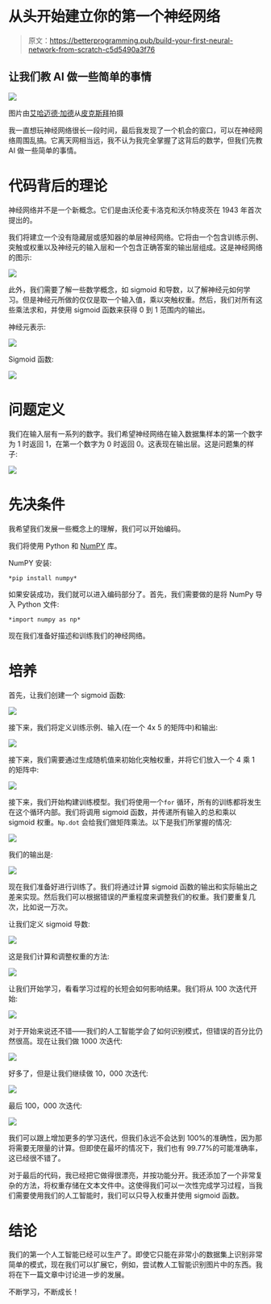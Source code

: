 # 从头开始建立你的第一个神经网络

> 原文：<https://betterprogramming.pub/build-your-first-neural-network-from-scratch-c5d5490a3f76>

## 让我们教 AI 做一些简单的事情

![](img/934214122e6d76abd8763834fe4e3a16.png)

图片由[艾哈迈德·加德](https://pixabay.com/users/ahmedgad-9403351/?utm_source=link-attribution&utm_medium=referral&utm_campaign=image&utm_content=3501528)从[皮克斯拜](https://pixabay.com/?utm_source=link-attribution&utm_medium=referral&utm_campaign=image&utm_content=3501528)拍摄

我一直想玩神经网络很长一段时间，最后我发现了一个机会的窗口，可以在神经网络周围乱搞。它离天网相当远，我不认为我完全掌握了这背后的数学，但我们先教 AI 做一些简单的事情。

# 代码背后的理论

神经网络并不是一个新概念。它们是由沃伦麦卡洛克和沃尔特皮茨在 1943 年首次提出的。

我们将建立一个没有隐藏层或感知器的单层神经网络。它将由一个包含训练示例、突触或权重以及神经元的输入层和一个包含正确答案的输出层组成。这是神经网络的图示:

![](img/ad9afa4dd08a8a7ab0987e992d141415.png)

此外，我们需要了解一些数学概念，如 sigmoid 和导数，以了解神经元如何学习。但是神经元所做的仅仅是取一个输入值，乘以突触权重。然后，我们对所有这些乘法求和，并使用 sigmoid 函数来获得 0 到 1 范围内的输出。

神经元表示:

![](img/45ea7d1e61238f655a5802f16bf362e1.png)

Sigmoid 函数:

![](img/d41f7e3948cf1bfadfdb42d651b771dc.png)

# 问题定义

我们在输入层有一系列的数字。我们希望神经网络在输入数据集样本的第一个数字为 1 时返回 1，在第一个数字为 0 时返回 0。这表现在输出层。这是问题集的样子:

![](img/fd5d2cbb9872131921ac7b6c468a0764.png)

# 先决条件

我希望我们发展一些概念上的理解，我们可以开始编码。

我们将使用 Python 和 [NumPY](https://numpy.org/doc/stable/) 库。

NumPY 安装:

```
*pip install numpy*
```

如果安装成功，我们就可以进入编码部分了。首先，我们需要做的是将 NumPy 导入 Python 文件:

```
*import numpy as np*
```

现在我们准备好描述和训练我们的神经网络。

# 培养

首先，让我们创建一个 sigmoid 函数:

![](img/e23427e93bb1e1b4800e0499c9d8e21d.png)

接下来，我们将定义训练示例、输入(在一个 4x 5 的矩阵中)和输出:

![](img/9ac0984cedfbbfd355e60efeaa7cce53.png)

接下来，我们需要通过生成随机值来初始化突触权重，并将它们放入一个 4 乘 1 的矩阵中:

![](img/c51fe42877aae7fe6542fcf94b79155e.png)

接下来，我们开始构建训练模型。我们将使用一个`for` 循环，所有的训练都将发生在这个循环内部。我们将调用 sigmoid 函数，并传递所有输入的总和乘以 sigmoid 权重。`Np.dot` 会给我们做矩阵乘法。以下是我们所掌握的情况:

![](img/a018eef9ed9bc8e4017cf3e45e1bcc7b.png)

我们的输出是:

![](img/fff2e87eef13bc8632045368ffaae3de.png)

现在我们准备好进行训练了。我们将通过计算 sigmoid 函数的输出和实际输出之差来实现。然后我们可以根据错误的严重程度来调整我们的权重。我们要重复几次，比如说一万次。

让我们定义 sigmoid 导数:

![](img/f4261cbb850e2e0c738cf4331feaef5a.png)

这是我们计算和调整权重的方法:

![](img/44b5c5fd09a28abb789243d1ec2a64a0.png)

让我们开始学习，看看学习过程的长短会如何影响结果。我们将从 100 次迭代开始:

![](img/2f085a7f4a5c85c6203040b9c74fe18f.png)

对于开始来说还不错——我们的人工智能学会了如何识别模式，但错误的百分比仍然很高。现在让我们做 1000 次迭代:

![](img/a72eca0f6b807c39c413072d6cb97ac0.png)

好多了，但是让我们继续做 10，000 次迭代:

![](img/39b90a70beb374c52d2a700f709f9f3c.png)

最后 100，000 次迭代:

![](img/7f3be4f8f60850cc0f81128b5a5bc454.png)

我们可以跟上增加更多的学习迭代，但我们永远不会达到 100%的准确性，因为那将需要无限量的计算。但即使在最坏的情况下，我们也有 99.77%的可能准确率，这已经很不错了。

对于最后的代码，我已经把它做得很漂亮，并按功能分开。我还添加了一个非常复杂的方法，将权重存储在文本文件中。这使得我们可以一次性完成学习过程，当我们需要使用我们的人工智能时，我们可以只导入权重并使用 sigmoid 函数。

# 结论

我们的第一个人工智能已经可以生产了。即使它只能在非常小的数据集上识别非常简单的模式，现在我们可以扩展它，例如，尝试教人工智能识别图片中的东西。我将在下一篇文章中讨论进一步的发展。

不断学习，不断成长！
